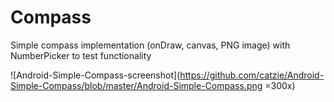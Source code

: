 # Compass
Simple compass implementation (onDraw, canvas, PNG image) with NumberPicker to test functionality

![Android-Simple-Compass-screenshot](https://github.com/catzie/Android-Simple-Compass/blob/master/Android-Simple-Compass.png =300x)
